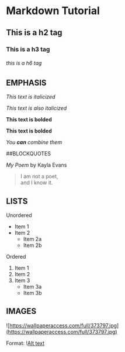 # Markdown Tutorial 
## This is a h2 tag
### This is a h3 tag
###### this is a h6 tag
## EMPHASIS
 
_This text is italicized_

*This text is also italicized*

__This text is bolded__

**This text is bolded**

_You **can** combine them_

##BLOCKQUOTES

_My Poem_ by Kayla Evans 

>I am not a poet, \
>and I know it.

## LISTS 
 
Unordered 
* Item 1
* Item 2
	* Item 2a
	* Item 2b

Ordered
1. Item 1 
2. Item 2
3. Item 3 
	* Item 3a
	* Item 3b

## IMAGES

![https://wallpaperaccess.com/full/373797.jpg](https://wallpaperaccess.com/full/373797.jpg)

Format: \![Alt text](url) 
